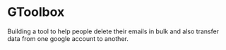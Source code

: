 # GToolbox
Building a tool to help people delete their emails in bulk and also transfer data from one google account to another.

